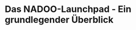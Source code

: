 # Das NADOO-Launchpad - Ein grundlegender Überblick

<!-- Mögliche Inhalte / zu beantwortende Fragen:

 1) Was ist das LP? 
 2) Wie ist die Idee dazu entstanden? 
 3) ...um welches Problem zu lösen? 
 
 4) Wie installiere/starte ich das Launchpad?
 -> Verweis auf Kapitel-Abschnitte 01-windows / 02-mac (Verlinkung der Pfade) 
 
 5) evlt. One-Liner zu Grundfunktionen/Features, dann auf Feature-Guide (02-features) verweisen (Pfad verlinken) 
 
 6) alternativ Features/Komponenten samt Zielgruppe und Zweck hier schon ausführlich auflisten und dann jeweiliges Feature-Guide-README, welches die Funktionsweise/Anwendung erläutert, verlinken -->